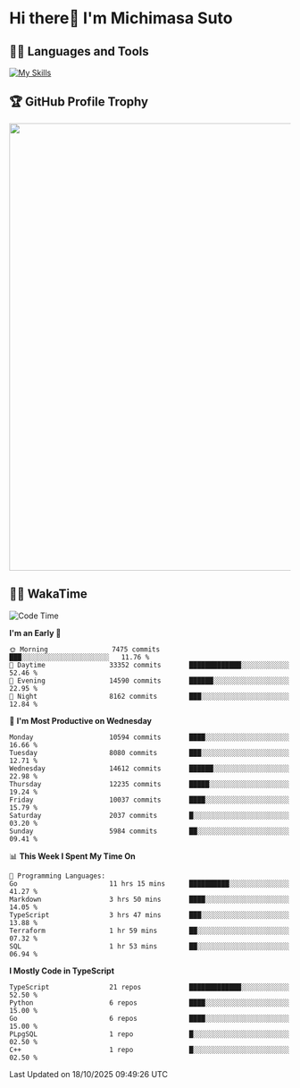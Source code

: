 # Hi there👋 I'm Michimasa Suto

## 🧑‍💻 Languages and Tools
[![My Skills](https://skillicons.dev/icons?i=ts,nextjs,react,go,python,aws,terraform)](https://skillicons.dev)

<!--
**Suto-Michimasa/Suto-Michimasa** is a ✨ _special_ ✨ repository because its `README.md` (this file) appears on your GitHub profile.

Here are some ideas to get you started:

- 🔭 I’m currently working on ...
- 🌱 I’m currently learning ...
- 👯 I’m looking to collaborate on ...
- 🤔 I’m looking for help with ...
- 💬 Ask me about ...
- 📫 How to reach me: ...
- 😄 Pronouns: ...
- ⚡ Fun fact: ...
-->

<!--
## 💎 Github Stats

<div>
  <img height="170" align="left" src="https://github-readme-stats-psi-three-31.vercel.app/api?username=Suto-michimasa&count_private=true&show_icons=true&theme=dark" />
  <img height="170" src="https://github-readme-stats-psi-three-31.vercel.app/api/top-langs/?username=Suto-michimasa&langs_count=8&layout=compact&theme=dark" />
</div>
-->

## 🏆 GitHub Profile Trophy

<img width="800" src="https://github-profile-trophy.vercel.app/?username=Suto-michimasa&theme=onedark&no-frame=true"/>


## 🧑‍💻 WakaTime
<!--START_SECTION:waka-->
![Code Time](http://img.shields.io/badge/Code%20Time-1%2C407%20hrs%2036%20mins-blue)

**I'm an Early 🐤** 

```text
🌞 Morning                7475 commits        ███░░░░░░░░░░░░░░░░░░░░░░   11.76 % 
🌆 Daytime                33352 commits       █████████████░░░░░░░░░░░░   52.46 % 
🌃 Evening                14590 commits       ██████░░░░░░░░░░░░░░░░░░░   22.95 % 
🌙 Night                  8162 commits        ███░░░░░░░░░░░░░░░░░░░░░░   12.84 % 
```
📅 **I'm Most Productive on Wednesday** 

```text
Monday                   10594 commits       ████░░░░░░░░░░░░░░░░░░░░░   16.66 % 
Tuesday                  8080 commits        ███░░░░░░░░░░░░░░░░░░░░░░   12.71 % 
Wednesday                14612 commits       ██████░░░░░░░░░░░░░░░░░░░   22.98 % 
Thursday                 12235 commits       █████░░░░░░░░░░░░░░░░░░░░   19.24 % 
Friday                   10037 commits       ████░░░░░░░░░░░░░░░░░░░░░   15.79 % 
Saturday                 2037 commits        █░░░░░░░░░░░░░░░░░░░░░░░░   03.20 % 
Sunday                   5984 commits        ██░░░░░░░░░░░░░░░░░░░░░░░   09.41 % 
```


📊 **This Week I Spent My Time On** 

```text
💬 Programming Languages: 
Go                       11 hrs 15 mins      ██████████░░░░░░░░░░░░░░░   41.27 % 
Markdown                 3 hrs 50 mins       ████░░░░░░░░░░░░░░░░░░░░░   14.05 % 
TypeScript               3 hrs 47 mins       ███░░░░░░░░░░░░░░░░░░░░░░   13.88 % 
Terraform                1 hr 59 mins        ██░░░░░░░░░░░░░░░░░░░░░░░   07.32 % 
SQL                      1 hr 53 mins        ██░░░░░░░░░░░░░░░░░░░░░░░   06.94 % 
```

**I Mostly Code in TypeScript** 

```text
TypeScript               21 repos            █████████████░░░░░░░░░░░░   52.50 % 
Python                   6 repos             ████░░░░░░░░░░░░░░░░░░░░░   15.00 % 
Go                       6 repos             ████░░░░░░░░░░░░░░░░░░░░░   15.00 % 
PLpgSQL                  1 repo              █░░░░░░░░░░░░░░░░░░░░░░░░   02.50 % 
C++                      1 repo              █░░░░░░░░░░░░░░░░░░░░░░░░   02.50 % 
```




 Last Updated on 18/10/2025 09:49:26 UTC
<!--END_SECTION:waka-->
